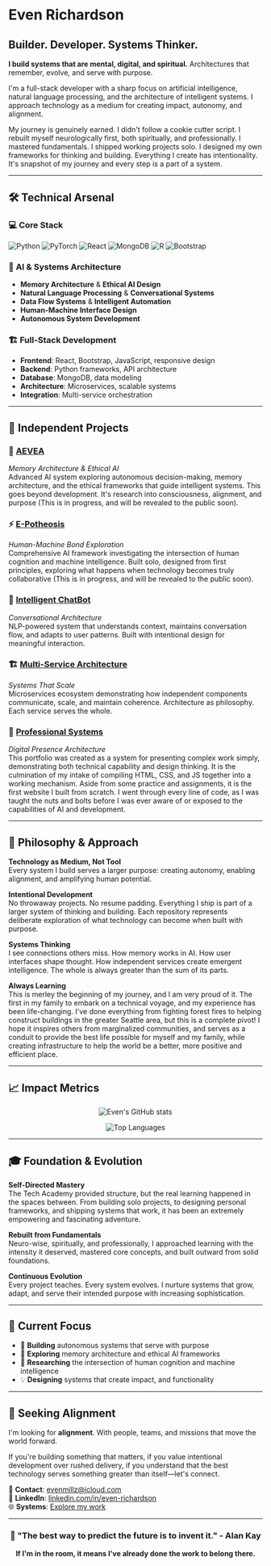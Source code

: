 # Even Richardson

## Builder. Developer. Systems Thinker.

**I build systems that are mental, digital, and spiritual.** Architectures that remember, evolve, and serve with purpose.

I'm a full-stack developer with a sharp focus on artificial intelligence, natural language processing, and the architecture of intelligent systems. I approach technology as a medium for creating impact, autonomy, and alignment.

My journey is genuinely earned. I didn't follow a cookie cutter script. I rebuilt myself neurologically first, both spiritually, and professionally. I mastered fundamentals. I shipped working projects solo. I designed my own frameworks for thinking and building. Everything I create has intentionality. It's snapshot of my journey and every step is a part of a system.

---

## 🛠️ Technical Arsenal

### 💻 **Core Stack**
![Python](https://img.shields.io/badge/Python-3776AB?style=for-the-badge&logo=python&logoColor=white)
![PyTorch](https://img.shields.io/badge/PyTorch-EE4C2C?style=for-the-badge&logo=pytorch&logoColor=white)
![React](https://img.shields.io/badge/React-20232A?style=for-the-badge&logo=react&logoColor=61DAFB)
![MongoDB](https://img.shields.io/badge/MongoDB-47A248?style=for-the-badge&logo=mongodb&logoColor=white)
![R](https://img.shields.io/badge/R-276DC3?style=for-the-badge&logo=r&logoColor=white)
![Bootstrap](https://img.shields.io/badge/Bootstrap-563D7C?style=for-the-badge&logo=bootstrap&logoColor=white)

### 🧠 **AI & Systems Architecture**
- **Memory Architecture** & **Ethical AI Design**
- **Natural Language Processing** & **Conversational Systems**
- **Data Flow Systems** & **Intelligent Automation**
- **Human-Machine Interface Design**
- **Autonomous System Development**

### 🏗️ **Full-Stack Development**
- **Frontend**: React, Bootstrap, JavaScript, responsive design
- **Backend**: Python frameworks, API architecture
- **Database**: MongoDB, data modeling
- **Architecture**: Microservices, scalable systems
- **Integration**: Multi-service orchestration

---

## 🎯 Independent Projects

### 🧠 [AEVEA](https://github.com/evenmillz/ai-system-project)
*Memory Architecture & Ethical AI*  
Advanced AI system exploring autonomous decision-making, memory architecture, and the ethical frameworks that guide intelligent systems. This goes beyond development. It's research into consciousness, alignment, and purpose (This is in progress, and will be revealed to the public soon).

### ⚡ [E-Potheosis](https://github.com/evenmillz/e-potheosis)
*Human-Machine Bond Exploration*  
Comprehensive AI framework investigating the intersection of human cognition and machine intelligence. Built solo, designed from first principles, exploring what happens when technology becomes truly collaborative (This is in progress, and will be revealed to the public soon).

### 🤖 [Intelligent ChatBot](https://github.com/evenmillz/ChatBot)
*Conversational Architecture*  
NLP-powered system that understands context, maintains conversation flow, and adapts to user patterns. Built with intentional design for meaningful interaction.

### 🏗️ [Multi-Service Architecture](https://github.com/evenmillz/multi_service_project)
*Systems That Scale*  
Microservices ecosystem demonstrating how independent components communicate, scale, and maintain coherence. Architecture as philosophy. Each service serves the whole.

### 💼 [Professional Systems](https://github.com/evenmillz/Portfolio)
*Digital Presence Architecture*  
This portfolio was created as a system for presenting complex work simply, demonstrating both technical capability and design thinking. It is the culmination of my intake of compiling HTML, CSS, and JS together into a working mechanism. Aside from some practice and assignments, it is the first website I built from scratch. I went through every line of code, as I was taught the nuts and bolts before I was ever aware of or exposed to the capabilities of AI and development. 

---

## 🧭 Philosophy & Approach

**Technology as Medium, Not Tool**  
Every system I build serves a larger purpose: creating autonomy, enabling alignment, and amplifying human potential.

**Intentional Development**  
No throwaway projects. No resume padding. Everything I ship is part of a larger system of thinking and building. Each repository represents deliberate exploration of what technology can become when built with purpose.

**Systems Thinking**  
I see connections others miss. How memory works in AI. How user interfaces shape thought. How independent services create emergent intelligence. The whole is always greater than the sum of its parts.

**Always Learning**  
This is merley the beginning of my journey, and I am very proud of it. The first in my family to embark on a technical voyage, and my experience has been life-changing. I've done everything from fighting forest fires to helping construct buildings in the greater Seattle area, but this is a complete pivot! I hope it inspires others from marginalized communities, and serves as a conduit to provide the best life possible for myself and my family, while creating infrastructure to help the world be a better, more positive and efficient place.

---

## 📈 Impact Metrics

<div align="center">
  
![Even's GitHub stats](https://github-readme-stats.vercel.app/api?username=evenmillz&show_icons=true&theme=radical)

![Top Languages](https://github-readme-stats.vercel.app/api/top-langs/?username=evenmillz&layout=compact&theme=radical)

</div>

---

## 🎓 Foundation & Evolution

**Self-Directed Mastery**  
The Tech Academy provided structure, but the real learning happened in the spaces between. From building solo projects, to designing personal frameworks, and shipping systems that work, it has been an extremely empowering and fascinating adventure.

**Rebuilt from Fundamentals**  
Neuro-wise, spiritually, and professionally, I approached learning with the intensity it deserved, mastered core concepts, and built outward from solid foundations.

**Continuous Evolution**  
Every project teaches. Every system evolves. I nurture systems that grow, adapt, and serve their intended purpose with increasing sophistication.

---

## 🎯 Current Focus

- 🔭 **Building** autonomous systems that serve with purpose
- 🧠 **Exploring** memory architecture and ethical AI frameworks  
- 🌱 **Researching** the intersection of human cognition and machine intelligence
- 💡 **Designing** systems that create impact, and functionality

---

## 🤝 Seeking Alignment

I'm looking for **alignment**. With people, teams, and missions that move the world forward.

If you're building something that matters, if you value intentional development over rushed delivery, if you understand that the best technology serves something greater than itself—let's connect.

📧 **Contact**: [evenmillz@icloud.com](mailto:evenmillz@icloud.com)  
💼 **LinkedIn**: [linkedin.com/in/even-richardson](https://www.linkedin.com/in/wiseinvestment/)  
🌐 **Systems**: [Explore my work](https://erichardson.link)

---

<div align="center">

### 💭 "The best way to predict the future is to invent it." - Alan Kay

**If I'm in the room, it means I've already done the work to belong there.**

</div>
